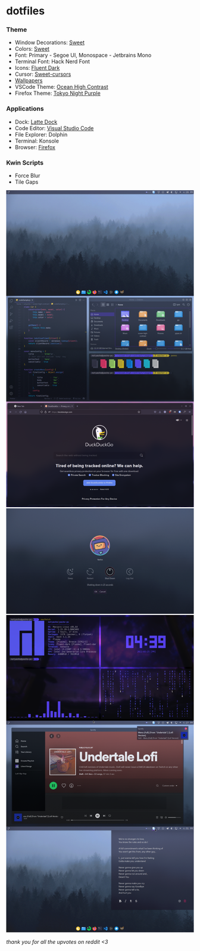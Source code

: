 # dotfiles

### Theme

- Window Decorations: [Sweet](https://store.kde.org/p/1294174)
- Colors: [Sweet](https://store.kde.org/p/1294174)
- Font: Primary - Segoe UI, Monospace - Jetbrains Mono
- Terminal Font: Hack Nerd Font
- Icons: [Fluent Dark](https://store.kde.org/p/1280231)
- Cursor: [Sweet-cursors](https://store.kde.org/p/1393084/)
- [Wallpapers](https://imgur.com/a/jYjd4Pe)
- VSCode Theme: [Ocean High Contrast](https://marketplace.visualstudio.com/items?itemName=NotYasho.ocean-high-contrast)
- Firefox Theme: [Tokyo Night Purple](https://addons.mozilla.org/en-US/firefox/addon/tokyo-night-purple/)

### Applications

- Dock: [Latte Dock](https://store.kde.org/p/1169519)
- Code Editor: [Visual Studio Code](https://code.visualstudio.com/)
- File Explorer: Dolphin
- Terminal: Konsole
- Browser: [Firefox](https://www.mozilla.org/en-US/firefox/new/)

### Kwin Scripts
- Force Blur
- Tile Gaps

![](Screenshots/desktop.webp)
![](Screenshots/logout.png)
![](Screenshots/workflow.png)

*thank you for all the upvotes on reddit ​<3*
